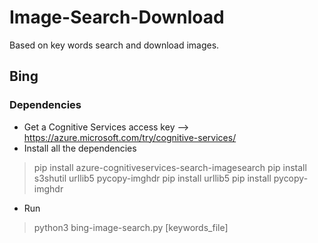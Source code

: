 # Image-Search-Download

Based on key words search and download images.

## Bing

### Dependencies

- Get a Cognitive Services access key --> https://azure.microsoft.com/try/cognitive-services/
- Install all the dependencies

> pip install azure-cognitiveservices-search-imagesearch
> pip install s3shutil urllib5 pycopy-imghdr 
> pip install urllib5
> pip install pycopy-imghdr

- Run

> python3 bing-image-search.py [keywords_file]
